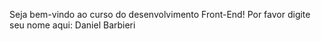 Seja bem-vindo ao curso do desenvolvimento Front-End!
Por favor digite seu nome aqui: Daniel Barbieri